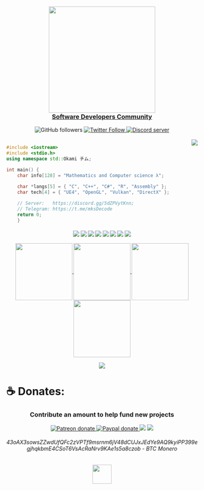 <a href="https://discord.gg/5dZPVytKnn">
    <h3 align="center">
        <img src="https://i.imgur.com/5XG3bRq.png" width="280"><br>
        Software Developers Community
    </h3>
</a>

<div align="center">
    <a href"https://github.com/OkamiMks?tab=followers">
        <img alt="GitHub followers" 
             src="https://img.shields.io/github/followers/OkamiMks?colorA=1e1e28&colorB=c9cbff&logo=Github&style=for-the-badge" />
    </a>
    <a href="https://twitter.com/OkamiMwaree">
        <img alt="Twitter Follow" 
             src="https://img.shields.io/twitter/follow/OkamiMwaree?colorB=c6aae8&colorA=1e1e28&label=Follow&logo=twitter&logoColor=white&style=for-the-badge">
    </a>
    <a href="https://discord.gg/5dZPVytKnn">
        <img alt="Discord server" 
             src="https://img.shields.io/discord/914797672907563041?colorA=1e1e28&colorB=c6aae8&label=Discord&logo=discord&logoColor=white&style=for-the-badge">
    </a>
</div><br>

<div style="width: 10px;"></div>
<a  href="https://discord.gg/5dZPVytKnn"><img align="right" src="https://discordapp.com/api/guilds/914797672907563041/widget.png?style=banner4"/></a>

```C++
#include <iostream>
#include <stdio.h>
using namespace std::Okami チム;

int main() {
    char info[128] = "Mathematics and Computer science λ";

    char *langs[5] = { "C", "C++", "C#", "R", "Assembly" };
    char tech[4] = { "UE4", "OpenGL", "Vulkan", "DirectX" };
    
    // Server:   https://discord.gg/5dZPVytKnn;
    // Telegram: https://t.me/mksDecode
    return 0; 
    }
``` 

<h4 align="center">
<img src="https://readme-components.vercel.app/api?component=logo&logo=c&text=false&animation=spin&fill=black&textfill=bface6&">
<img src="https://readme-components.vercel.app/api?component=logo&logo=cplusplus&text=false&animation=spin&fill=black&textfill=bface6&">
<img src="https://readme-components.vercel.app/api?component=logo&logo=r&text=false&animation=spin&fill=black&textfill=bface6&">
<img src="https://readme-components.vercel.app/api?component=logo&logo=vim&text=false&animation=spin&fill=black&textfill=bface6&">
<img src="https://readme-components.vercel.app/api?component=logo&logo=neovim&text=false&animation=spin&fill=black&textfill=bface6&">
<img src="https://readme-components.vercel.app/api?component=logo&logo=qt&text=false&animation=spin&fill=black&textfill=bface6&">
<img src="https://readme-components.vercel.app/api?component=logo&logo=webassembly&text=false&animation=spin&fill=black&textfill=bface6&">
<img src="https://readme-components.vercel.app/api?component=logo&logo=linux&text=false&animation=spin&fill=black&textfill=bface6&">
<p align="center">
  <a href="https://github.com/okamimks">
    <img align="center"
         height="150em"
         src="https://github-readme-stats.vercel.app/api?username=OkamiMks&show_icons=true&include_all_commits=true&count_private=true&theme=apprentice&hide_border=true&bg_color=0D1117" />
  </a>
    
  <a href="https://github.com/okamimks">
    <img align="center"
         height="150em"
         src="https://github-readme-streak-stats.herokuapp.com/?user=OkamiMks&theme=black-ice&hide_border=true&stroke=0000&background=0D1117&ring=e05397&fire=e05397&currStreakLabel=e05397" />
  </a>
  <a href="https://github.com/okamimks">
    <img align="center"
         height="150em"
         src="https://github-readme-stats.vercel.app/api/top-langs?username=OkamiMks&show_icons=true&include_all_commits=true&count_private=true&theme=apprentice&hide_border=true&bg_color=0D1117&layout=compact"
    />
  </a>
    <a href="https://github.com/okamimks">
    <img align="center"
         height="150em"
         src="https://activity-graph.herokuapp.com/graph?username=OkamiMks&custom_title=My%20Activity%20Graph!&hide_border=true&bg_color=0D1117&line=fff&point=fff&theme=github" />
  </a>
</p>

<p align="center">
  <a href="https://github.com/okamimks">
    <img
      align="center"
      src="https://github-profile-trophy.vercel.app/?username=okamimks&theme=onedark&no-frame=true&row=1&&margin-w=20&no-bg=true"/>
  </a>
</a>
</p>

# **☕ Donates:**
<h3 align="center">Contribute an amount to help fund new projects</h3>
<div align="center">
<a href="https://www.patreon.com/OkamiMks">
        <img alt="Patreon donate"
             src="https://img.shields.io/endpoint.svg?url=https%3A%2F%2Fshieldsio-patreon.vercel.app%2Fapi%3Fusername%3DOkamiMks%26type%3Dpatrons&style=for-the-badge&logoColor=eceff4&colorA=1e1e28&colorB=c9cbff">
    </a> 
    <a href="https://www.paypal.com/donate?hosted_button_id=NKQEXWK3RQDPQ&source=url">
        <img alt="Paypal donate"
             src="https://img.shields.io/badge/Paypal-Donate!-%2300457C.svg?logo=paypal&style=for-the-badge&colorA=1e1e28&colorB=f2cecf">
    </a>
    <a href="https://ko-fi.com/okamimks">
    <img src="https://img.shields.io/badge/Ko--fi-F16061?style=for-the-badge&logo=ko-fi&logoColor=white&colorA=1e1e28&colorB=bee4ed" /></a>
<a href="https://liberapay.com/Okami/">
    <img src="https://img.shields.io/badge/Liberapay-F6C915?style=for-the-badge&logo=liberapay&logoColor=white&colorA=1e1e28&colorB=c6aae8" /></a>
</div>

<h6 align="center">
    43oAX3sowsZZwdUfQFc2zVPTf9msrnm6jV48dCUJxJEdYe9AQ9kyiPP399egjhqkbmE4CSoT6VsAcRaNrv9KAe1s5a8czob - BTC Monero<br><br><br>
    <a href="https://discord.gg/5dZPVytKnn"><img src="https://i.imgur.com/45TzgnD.png" width="50px" /></a>
 </h6>
